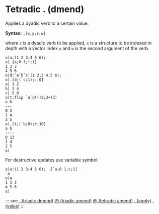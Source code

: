 # Tetradic . (dmend)

Applies a dyаdic verb to a certain vаlue.

**Syntax:** ```.[x;y;z;w]```

where `z` is a dyаdic verb to be applied, `x` is a structure to be indexed in depth with a vector index `y` and `w` is the second argument of the verb.

```o
o)a:(1 2 3;4 5 6);
o).[a;0 1;+;1]
1 3 3
4 5 6
o)d:`a`b`c!(1 2;3 4;5 6);
o).[d;(`c;1);:;0]
a| 1 2
b| 3 4
c| 5 0
o)t:flip `a`b!(!3;3+!3)
a b
---
0 3
1 4
2 5
o).[t;(`b;0);+;10]
a b
----
0 13
1 4
2 5
o)
```

For destructive updates use variable symbol:

```o
o)a:(1 2 3;4 5 6); .[`a;0 1;+;1]
`a
o)a
1 3 3
4 5 6
o)
```

::: see
[. (triadic dmend)](/verbs/amendsdmends/trdmend.md)
[@ (triadic amend)](/verbs/amendsdmends/tramend.md)
[@ (tetradic amend)](/verbs/amendsdmends/tetramend.md)
[. (apply)](/verbs/indexing/dot.md)
[. (value)](/verbs/other/value.md)
:::
